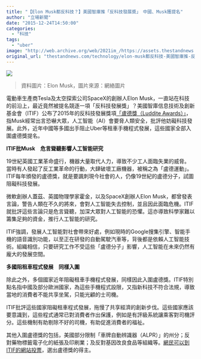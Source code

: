 ```yaml
---
title: "【Elon Musk都反科技？】美國智庫推「反科技發展奬」　中國、Musk獲提名"
author: "立場新聞"
date: "2015-12-24T14:50:00"
categories:
  - "科技"
tags:
  - "uber"
image: "http://web.archive.org/web/2021im_/https://assets.thestandnews.com/media/resized/1200x0/photos/Elon-Musk_frhoH_ErnqMpC.png"
original_url: "thestandnews.com/technology/elon-musk都反科技-美國智庫推-反科技發展奬-中國-musk獲提名"
---
```

![](http://web.archive.org/web/2021im_/https://assets.thestandnews.com/media/resized/1200x0/photos/Elon-Musk_frhoH_ErnqMpC.png)

> 資料圖片：Elon Musk，圖片來源：網絡圖片

電動車生產商Tesla及太空探索公司SpaceX的創辦人Elon Musk，一直站在科技的前沿上，最近竟然被提名競逐一項「反科技發展獎」？美國智庫信息技術及創新基金會（ITIF）公布了2015年的反科技發展獎項[「盧德獎（Luddite Awards）」](http://web.archive.org/web/20210704090801/https://itif.org/publications/2015/12/21/2015-itif-luddite-award-nominees-worst-year%E2%80%99s-worst-innovation-killers)，指Musk經常出言恐嚇大眾，人工智能（AI）會要脅人類安全，批評他妨礙科技發展。此外，近年中國等多國出手阻止Uber等租車手機程式發展，這些國家全部入圍盧德獎提名。

**ITIF批Musk　危言聳聽影響人工智能研究**

19世紀英國工業革命盛行，機器大量取代人力，導致不少工人面臨失業的威脅。當時有人發起了反工業革命的行動，大肆破壞工廠機器，被稱之為「盧德運動」。ITIF每年頒發的盧德獎，就是要諷刺現今社會的人，仍像19世紀的盧德分子，試圖阻礙科技發展。

微軟創辦人蓋茲、英國物理學家霍金，以及SpaceX創辦人Elon Musk，都曾發表言論，警告人類在不久的將來，會對人工智能失去控制，並且因此面臨危機。ITIF就批評這些言論只是危言聳聽，加深大眾對人工智能的恐懼。這亦導致科學家難以籌集足夠的資金，推行人工智能的研究。

ITIF強調，發展人工智能對社會帶來好處，例如現時的Google搜集引擎、智能手機的語音識別功能，以至正在研發的自動駕駛汽車等，背後都是依賴人工智能技術。組織相信，只要研究工作不受這些「盧德分子」影響，人工智能在未來仍然有龐大的發展空間。

**多國阻租車程式發展　同樣入圍**

除此之外，多個國家近年阻礙租車手機程式發展，同樣因此入圍盧德獎。ITIF特別點名指中國及部分歐洲國家，為這些手機程式設限，又指新科技不符合法規，導致當地的消費者不能共享坐駕，只能光顧的士司機。

ITIF批評這些國家阻礙租車程式發展，拖慢了共享經濟的創新步伐。這些國家應該要意識到，這些程式通常已對消費者作出保護，例如是有評級系統讓乘客對司機評分。這些機制有助剔除不好的司機，有助促進消費者的福祉。

其他入圍盧德獎的包括，美國部分限制「車牌自動辨識器（ALPR）」的州分；反對藥物標籤電子化的紙張及印刷業；及反對基因改良食品等組織等。[網民可以到ITIF的網站投票](http://web.archive.org/web/20210704090801/https://www.surveymonkey.com/r/LCNCCQG)，選出盧德獎的得主。